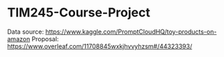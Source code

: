 # TIM245-Course-Project
Data source: https://www.kaggle.com/PromptCloudHQ/toy-products-on-amazon
Proposal: https://www.overleaf.com/11708845wxkjhvvyhzsm#/44323393/
